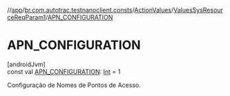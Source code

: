 //[app](../../../../index.md)/[br.com.autotrac.testnanoclient.consts](../../index.md)/[ActionValues](../index.md)/[ValuesSysResourceReqParam1](index.md)/[APN_CONFIGURATION](-a-p-n_-c-o-n-f-i-g-u-r-a-t-i-o-n.md)

# APN_CONFIGURATION

[androidJvm]\
const val [APN_CONFIGURATION](-a-p-n_-c-o-n-f-i-g-u-r-a-t-i-o-n.md): [Int](https://kotlinlang.org/api/latest/jvm/stdlib/kotlin/-int/index.html) = 1

Configuração de Nomes de Pontos de Acesso.
